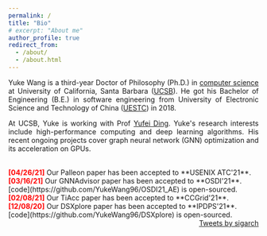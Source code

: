 ```yaml
---
permalink: /
title: "Bio"
# excerpt: "About me"
author_profile: true
redirect_from: 
  - /about/
  - /about.html
---
```

<p style="text-align: justify;"> 
Yuke Wang is a third-year Doctor of Philosophy (Ph.D.) in <a href="https://www.cs.ucsb.edu">computer science</a> at University of California, Santa Barbara (<a href="https://ucsb.edu">UCSB</a>). 
He got his Bachelor of Engineering (B.E.) in software engineering from University of Electronic Science and Technology of China (<a href="https://en.uestc.edu.cn/">UESTC</a>) in 2018.</p> 

<p style="text-align: justify;"> 
At UCSB, Yuke is working with Prof <a href="https://sites.cs.ucsb.edu/~yufeiding/">Yufei Ding</a>.
Yuke's research interests include high-performance computing and deep learning algorithms. His recent ongoing projects cover graph neural network (GNN) optimization and its acceleration on GPUs.
</p>

<br>
<b style="color:red">[04/26/21]</b> Our Palleon paper has been accepted to **USENIX ATC'21**. <br/>
<b style="color:red">[03/16/21]</b> Our GNNAdvisor paper has been accepted to **OSDI'21**. [code](https://github.com/YukeWang96/OSDI21_AE) is open-sourced.<br/>
<b style="color:red">[02/08/21]</b> Our TiAcc paper has been accepted to **CCGrid'21**.<br/>
<b style="color:red">[12/08/20]</b> Our DSXplore paper has been accepted to **IPDPS'21**. [code](https://github.com/YukeWang96/DSXplore) is open-sourced.<br/>




<!-- <iframe
  width="600"
  height="450"
  frameborder="0" style="border:0"
  src="https://www.google.com/maps/embed/v1/place?key=AIzaSyCTrvX_0sxSjlIspmwi2_Q6GMgRhb50opY
    &q=Space+Needle,Seattle+WA" allowfullscreen>
</iframe> -->

<div class='parent inline-flex-parent'>
<div class='site-visitor' style="float:left; width:300px;">
<script type="text/javascript" src="//rf.revolvermaps.com/0/0/8.js?i=5s89lwv1t67&amp;m=0&amp;c=ff0000&amp;cr1=ffffff&amp;f=calibri&amp;l=33" async="async">
</script>
</div>
<div style="float:right">
<a class="twitter-timeline" data-width="400" data-height="300" data-theme="light" href="https://twitter.com/sigarch?ref_src=twsrc%5Etfw">Tweets by sigarch</a> <script async src="https://platform.twitter.com/widgets.js" charset="utf-8"></script>
</div>
</div>

